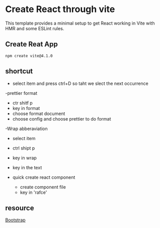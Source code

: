 # Create React through vite

This template provides a minimal setup to get React working in Vite with HMR and some ESLint rules.

## Create Reat App

`npm create vite@4.1.0`

## shortcut

- select item and press ctrl+D so taht we slect the next occurrence

-prettier format

  - ctr shitf p
  - key in format
  - choose format document
  - choose config and choose prettier to do format

-Wrap abberaviation 
 - select item
 - ctrl shipt p
 - key in wrap
 - key in the text

- quick create react component
  - create component file
  - key in 'rafce'


## resource

[Bootstrap](https://getbootstrap.com/docs/5.3/components/alerts/)


